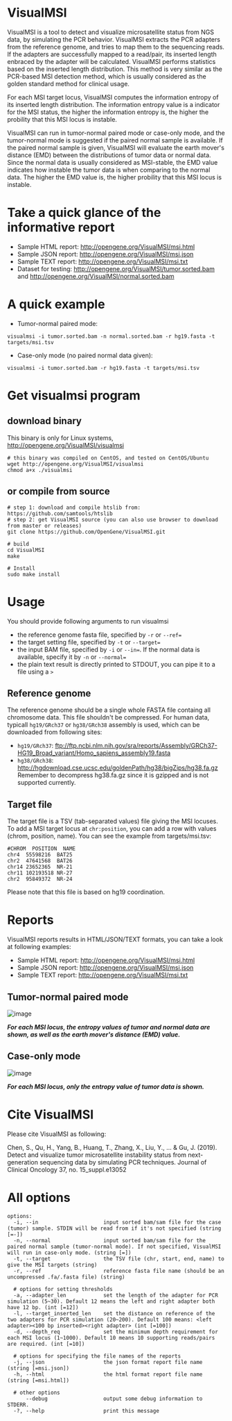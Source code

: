 # VisualMSI
VisualMSI is a tool to detect and visualize microsatellite status from NGS data, by simulating the PCR behavior. VisualMSI extracts the PCR adapters from the reference genome, and tries to map them to the sequencing reads. If the adapters are successfully mapped to a read/pair, its inserted length enbraced by the adapter will be calculated. VisualMSI performs statistics based on the inserted length distribution. This method is very similar as the PCR-based MSI detection method, which is usually considered as the golden standard method for clinical usage.

For each MSI target locus, VisualMSI computes the information entropy of its inserted length distribution. The information entropy value is a indicator for the MSI status, the higher the information entropy is, the higher the probility that this MSI locus is instable.

VisualMSI can run in tumor-normal paired mode or case-only mode, and the tumor-normal mode is suggested if the paired normal sample is available. If the paired normal sample is given, VisualMSI will evaluate the earth mover's distance (EMD) between the distributions of tumor data or normal data. Since the normal data is usually considered as MSI-stable, the EMD value indicates how instable the tumor data is when comparing to the normal data. The higher the EMD value is, the higher probility that this MSI locus is instable.

# Take a quick glance of the informative report
* Sample HTML report: http://opengene.org/VisualMSI/msi.html
* Sample JSON report: http://opengene.org/VisualMSI/msi.json
* Sample TEXT report: http://opengene.org/VisualMSI/msi.txt
* Dataset for testing: http://opengene.org/VisualMSI/tumor.sorted.bam and http://opengene.org/VisualMSI/normal.sorted.bam

# A quick example
* Tumor-normal paired mode:
```shell
visualmsi -i tumor.sorted.bam -n normal.sorted.bam -r hg19.fasta -t targets/msi.tsv
```
* Case-only mode (no paired normal data given):
```shell
visualmsi -i tumor.sorted.bam -r hg19.fasta -t targets/msi.tsv
```

# Get visualmsi program
## download binary
This binary is only for Linux systems, http://opengene.org/VisualMSI/visualmsi
```shell
# this binary was compiled on CentOS, and tested on CentOS/Ubuntu
wget http://opengene.org/VisualMSI/visualmsi
chmod a+x ./visualmsi
```
## or compile from source
```shell
# step 1: download and compile htslib from: https://github.com/samtools/htslib
# step 2: get VisualMSI source (you can also use browser to download from master or releases)
git clone https://github.com/OpenGene/VisualMSI.git

# build
cd VisualMSI
make

# Install
sudo make install
```

# Usage
You should provide following arguments to run visualmsi
* the reference genome fasta file, specified by `-r` or `--ref=`
* the target setting file, specified by `-t` or `--target=`
* the input BAM file, specified by `-i` or `--in=`. If the normal data is available, specify it by `-n` or `--normal=`
* the plain text result is directly printed to STDOUT, you can pipe it to a file using a `>`


## Reference genome
The reference genome should be a single whole FASTA file containg all chromosome data. This file shouldn't be compressed. For human data, typicall `hg19/GRch37` or `hg38/GRch38` assembly is used, which can be downloaded from following sites:
* `hg19/GRch37`: ftp://ftp.ncbi.nlm.nih.gov/sra/reports/Assembly/GRCh37-HG19_Broad_variant/Homo_sapiens_assembly19.fasta
* `hg38/GRch38`: http://hgdownload.cse.ucsc.edu/goldenPath/hg38/bigZips/hg38.fa.gz  Remember to decompress hg38.fa.gz since it is gzipped and is not supported currently.

## Target file
The target file is a TSV (tab-separated values) file giving the MSI locuses. To add a MSI target locus at `chr:position`, you can add a row with values (chrom, position, name). You can see the example from targets/msi.tsv:
```TSV
#CHROM  POSITION  NAME
chr4  55598216  BAT25
chr2  47641568  BAT26
chr14 23652365  NR-21
chr11 102193518 NR-27
chr2  95849372  NR-24
```
Please note that this file is based on hg19 coordination.

# Reports
VisualMSI reports results in HTML/JSON/TEXT formats, you can take a look at following examples:
* Sample HTML report: http://opengene.org/VisualMSI/msi.html
* Sample JSON report: http://opengene.org/VisualMSI/msi.json
* Sample TEXT report: http://opengene.org/VisualMSI/msi.txt

## Tumor-normal paired mode
![image](http://www.opengene.org/VisualMSI/paired.png)   

***For each MSI locus, the entropy values of tumor and normal data are shown, as well as the earth mover's distance (EMD) value.***


## Case-only mode
![image](http://www.opengene.org/VisualMSI/caseonly.png)   

***For each MSI locus, only the entropy value of tumor data is shown.***

# Cite VisualMSI
Please cite VisualMSI as following:  

Chen, S., Qu, H., Yang, B., Huang, T., Zhang, X., Liu, Y., ... & Gu, J. (2019). Detect and visualize tumor microsatellite instability status from next-generation sequencing data by simulating PCR techniques. Journal of Clinical Oncology 37, no. 15_suppl.e13052

# All options
```
options:
  -i, --in                     input sorted bam/sam file for the case (tumor) sample. STDIN will be read from if it's not specified (string [=-])
  -n, --normal                 input sorted bam/sam file for the paired normal sample (tumor-normal mode). If not specified, VisualMSI will run in case-only mode. (string [=])
  -t, --target                 the TSV file (chr, start, end, name) to give the MSI targets (string)
  -r, --ref                    reference fasta file name (should be an uncompressed .fa/.fasta file) (string)
  
  # options for setting thresholds
  -a, --adapter_len            set the length of the adapter for PCR simulation (5~30). Default 12 means the left and right adapter both have 12 bp. (int [=12])
  -l, --target_inserted_len    set the distance on reference of the two adapters for PCR simulation (20~200). Default 100 means: <left adapter><100 bp inserted><right adapter> (int [=100])
  -d, --depth_req              set the minimum depth requirement for each MSI locus (1~1000). Default 10 means 10 supporting reads/pairs are required. (int [=10])
  
  # options for specifying the file names of the reports
  -j, --json                   the json format report file name (string [=msi.json])
  -h, --html                   the html format report file name (string [=msi.html])

  # other options
      --debug                  output some debug information to STDERR.
  -?, --help                   print this message
```
